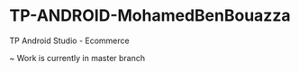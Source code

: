 # TP-ANDROID-MohamedBenBouazza
TP Android Studio - Ecommerce

 ~ Work is currently in master branch 
